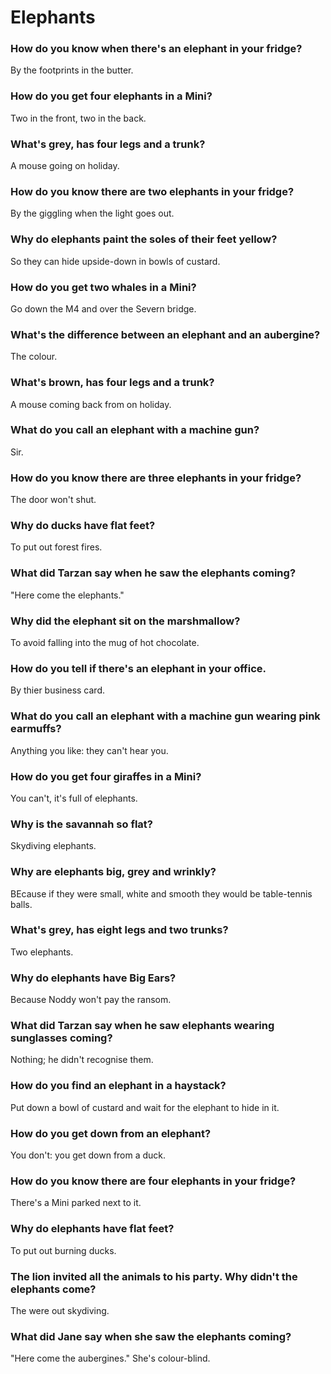 # Elephants

### How do you know when there's an elephant in your fridge?

By the footprints in the butter.


### How do you get four elephants in a Mini?

Two in the front, two in the back.


### What's grey, has four legs and a trunk?

A mouse going on holiday.


### How do you know there are two elephants in your fridge?

By the giggling when the light goes out.


### Why do elephants paint the soles of their feet yellow?

So they can hide upside-down in bowls of custard.


### How do you get two whales in a Mini?

Go down the M4 and over the Severn bridge.


### What's the difference between an elephant and an aubergine?

The colour.


### What's brown, has four legs and a trunk?

A mouse coming back from on holiday.


### What do you call an elephant with a machine gun?

Sir.


### How do you know there are three elephants in your fridge?

The door won't shut.


### Why do ducks have flat feet?

To put out forest fires.


### What did Tarzan say when he saw the elephants coming?

"Here come the elephants."


### Why did the elephant sit on the marshmallow?

To avoid falling into the mug of hot chocolate.


### How do you tell if there's an elephant in your office.

By thier business card.


### What do you call an elephant with a machine gun wearing pink earmuffs?

Anything you like: they can't hear you.


### How do you get four giraffes in a Mini?

You can't, it's full of elephants.


### Why is the savannah so flat?

Skydiving elephants.


### Why are elephants big, grey and wrinkly?

BEcause if they were small, white and smooth they would be table-tennis balls.


### What's grey, has eight legs and two trunks?

Two elephants.


### Why do elephants have Big Ears?

Because Noddy won't pay the ransom.


### What did Tarzan say when he saw elephants wearing sunglasses coming?

Nothing; he didn't recognise them.


### How do you find an elephant in a haystack?

Put down a bowl of custard and wait for the elephant to hide in it.


### How do you get down from an elephant?

You don't: you get down from a duck.


### How do you know there are four elephants in your fridge?

There's a Mini parked next to it.


### Why do elephants have flat feet?

To put out burning ducks.


### The lion invited all the animals to his party. Why didn't the elephants come?

The were out skydiving.


### What did Jane say when she saw the elephants coming?

"Here come the aubergines." She's colour-blind.


